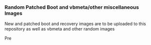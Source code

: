 ### Random Patched Boot and vbmeta/other miscellaneous Images
New and patched boot and recovery images are to be uploaded to this repository as well as vbmeta and other random images

Pre
